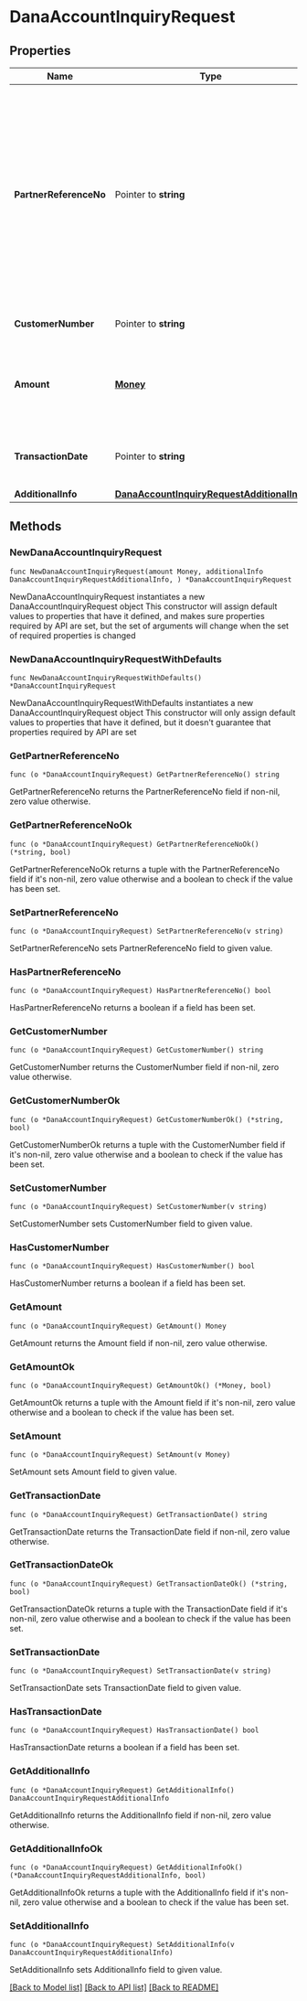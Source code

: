 # DanaAccountInquiryRequest

## Properties

Name | Type | Description | Notes
------------ | ------------- | ------------- | -------------
**PartnerReferenceNo** | Pointer to **string** | Unique transaction identifier on partner system which assigned to each transaction<br /> Notes:<br /> If the partner receives a timeout or an unexpected response from DANA and partner expects to perform retry request to DANA, please use the partnerReferenceNo that is the same as the one used in the transaction request process before  | [optional] 
**CustomerNumber** | Pointer to **string** | Customer account number, in format 628xxx | [optional] 
**Amount** | [**Money**](Money.md) | Amount. Contains two sub-fields:<br /> 1. Value: Transaction amount, including the cents<br /> 2. Currency: Currency code based on ISO  | 
**TransactionDate** | Pointer to **string** | Transaction date, in format YYYY-MM-DDTHH:mm:ss+07:00. Time must be in GMT+7 (Jakarta time) | [optional] 
**AdditionalInfo** | [**DanaAccountInquiryRequestAdditionalInfo**](DanaAccountInquiryRequestAdditionalInfo.md) |  | 

## Methods

### NewDanaAccountInquiryRequest

`func NewDanaAccountInquiryRequest(amount Money, additionalInfo DanaAccountInquiryRequestAdditionalInfo, ) *DanaAccountInquiryRequest`

NewDanaAccountInquiryRequest instantiates a new DanaAccountInquiryRequest object
This constructor will assign default values to properties that have it defined,
and makes sure properties required by API are set, but the set of arguments
will change when the set of required properties is changed

### NewDanaAccountInquiryRequestWithDefaults

`func NewDanaAccountInquiryRequestWithDefaults() *DanaAccountInquiryRequest`

NewDanaAccountInquiryRequestWithDefaults instantiates a new DanaAccountInquiryRequest object
This constructor will only assign default values to properties that have it defined,
but it doesn't guarantee that properties required by API are set

### GetPartnerReferenceNo

`func (o *DanaAccountInquiryRequest) GetPartnerReferenceNo() string`

GetPartnerReferenceNo returns the PartnerReferenceNo field if non-nil, zero value otherwise.

### GetPartnerReferenceNoOk

`func (o *DanaAccountInquiryRequest) GetPartnerReferenceNoOk() (*string, bool)`

GetPartnerReferenceNoOk returns a tuple with the PartnerReferenceNo field if it's non-nil, zero value otherwise
and a boolean to check if the value has been set.

### SetPartnerReferenceNo

`func (o *DanaAccountInquiryRequest) SetPartnerReferenceNo(v string)`

SetPartnerReferenceNo sets PartnerReferenceNo field to given value.

### HasPartnerReferenceNo

`func (o *DanaAccountInquiryRequest) HasPartnerReferenceNo() bool`

HasPartnerReferenceNo returns a boolean if a field has been set.

### GetCustomerNumber

`func (o *DanaAccountInquiryRequest) GetCustomerNumber() string`

GetCustomerNumber returns the CustomerNumber field if non-nil, zero value otherwise.

### GetCustomerNumberOk

`func (o *DanaAccountInquiryRequest) GetCustomerNumberOk() (*string, bool)`

GetCustomerNumberOk returns a tuple with the CustomerNumber field if it's non-nil, zero value otherwise
and a boolean to check if the value has been set.

### SetCustomerNumber

`func (o *DanaAccountInquiryRequest) SetCustomerNumber(v string)`

SetCustomerNumber sets CustomerNumber field to given value.

### HasCustomerNumber

`func (o *DanaAccountInquiryRequest) HasCustomerNumber() bool`

HasCustomerNumber returns a boolean if a field has been set.

### GetAmount

`func (o *DanaAccountInquiryRequest) GetAmount() Money`

GetAmount returns the Amount field if non-nil, zero value otherwise.

### GetAmountOk

`func (o *DanaAccountInquiryRequest) GetAmountOk() (*Money, bool)`

GetAmountOk returns a tuple with the Amount field if it's non-nil, zero value otherwise
and a boolean to check if the value has been set.

### SetAmount

`func (o *DanaAccountInquiryRequest) SetAmount(v Money)`

SetAmount sets Amount field to given value.


### GetTransactionDate

`func (o *DanaAccountInquiryRequest) GetTransactionDate() string`

GetTransactionDate returns the TransactionDate field if non-nil, zero value otherwise.

### GetTransactionDateOk

`func (o *DanaAccountInquiryRequest) GetTransactionDateOk() (*string, bool)`

GetTransactionDateOk returns a tuple with the TransactionDate field if it's non-nil, zero value otherwise
and a boolean to check if the value has been set.

### SetTransactionDate

`func (o *DanaAccountInquiryRequest) SetTransactionDate(v string)`

SetTransactionDate sets TransactionDate field to given value.

### HasTransactionDate

`func (o *DanaAccountInquiryRequest) HasTransactionDate() bool`

HasTransactionDate returns a boolean if a field has been set.

### GetAdditionalInfo

`func (o *DanaAccountInquiryRequest) GetAdditionalInfo() DanaAccountInquiryRequestAdditionalInfo`

GetAdditionalInfo returns the AdditionalInfo field if non-nil, zero value otherwise.

### GetAdditionalInfoOk

`func (o *DanaAccountInquiryRequest) GetAdditionalInfoOk() (*DanaAccountInquiryRequestAdditionalInfo, bool)`

GetAdditionalInfoOk returns a tuple with the AdditionalInfo field if it's non-nil, zero value otherwise
and a boolean to check if the value has been set.

### SetAdditionalInfo

`func (o *DanaAccountInquiryRequest) SetAdditionalInfo(v DanaAccountInquiryRequestAdditionalInfo)`

SetAdditionalInfo sets AdditionalInfo field to given value.



[[Back to Model list]](../README.md#documentation-for-models) [[Back to API list]](../README.md#documentation-for-api-endpoints) [[Back to README]](../README.md)


